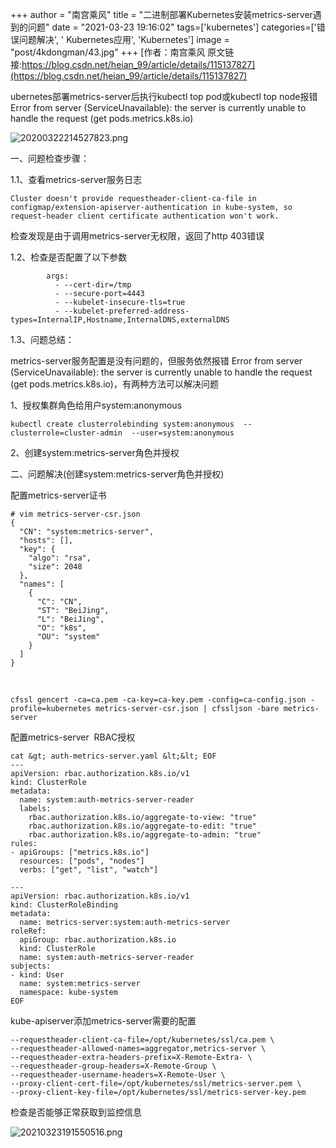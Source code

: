 +++
author = "南宫乘风"
title = "二进制部署Kubernetes安装metrics-server遇到的问题"
date = "2021-03-23 19:16:02"
tags=['kubernetes']
categories=['错误问题解决', ' Kubernetes应用', 'Kubernetes']
image = "post/4kdongman/43.jpg"
+++
[作者：南宫乘风   原文链接:https://blog.csdn.net/heian_99/article/details/115137827](https://blog.csdn.net/heian_99/article/details/115137827)

ubernetes部署metrics-server后执行kubectl top pod或kubectl top node报错<br> Error from server (ServiceUnavailable): the server is currently unable to handle the request (get pods.metrics.k8s.io)

![20200322214527823.png](https://img-blog.csdnimg.cn/20200322214527823.png)

一、问题检查步骤：

1.1、查看metrics-server服务日志

```
Cluster doesn't provide requestheader-client-ca-file in configmap/extension-apiserver-authentication in kube-system, so request-header client certificate authentication won't work.

```

检查发现是由于调用metrics-server无权限，返回了http 403错误

1.2、检查是否配置了以下参数

```
        args:
          - --cert-dir=/tmp
          - --secure-port=4443
          - --kubelet-insecure-tls=true
          - --kubelet-preferred-address-types=InternalIP,Hostname,InternalDNS,externalDNS
```

1.3、问题总结：

metrics-server服务配置是没有问题的，但服务依然报错 Error from server (ServiceUnavailable): the server is currently unable to handle the request (get pods.metrics.k8s.io)，有两种方法可以解决问题

1、授权集群角色给用户system:anonymous

```
kubectl create clusterrolebinding system:anonymous  --clusterrole=cluster-admin  --user=system:anonymous
```

2、创建system:metrics-server角色并授权

二、问题解决(创建system:metrics-server角色并授权)

配置metrics-server证书

```
# vim metrics-server-csr.json
{
  "CN": "system:metrics-server",
  "hosts": [],
  "key": {
    "algo": "rsa",
    "size": 2048
  },
  "names": [
    {
      "C": "CN",
      "ST": "BeiJing",
      "L": "BeiJing",
      "O": "k8s",
      "OU": "system"
    }
  ]
}
```

 

```
cfssl gencert -ca=ca.pem -ca-key=ca-key.pem -config=ca-config.json -profile=kubernetes metrics-server-csr.json | cfssljson -bare metrics-server

```

配置metrics-server  RBAC授权

```
cat &gt; auth-metrics-server.yaml &lt;&lt; EOF
---
apiVersion: rbac.authorization.k8s.io/v1
kind: ClusterRole
metadata:
  name: system:auth-metrics-server-reader
  labels:
    rbac.authorization.k8s.io/aggregate-to-view: "true"
    rbac.authorization.k8s.io/aggregate-to-edit: "true"
    rbac.authorization.k8s.io/aggregate-to-admin: "true"
rules:
- apiGroups: ["metrics.k8s.io"]
  resources: ["pods", "nodes"]
  verbs: ["get", "list", "watch"]

---
apiVersion: rbac.authorization.k8s.io/v1
kind: ClusterRoleBinding
metadata:
  name: metrics-server:system:auth-metrics-server
roleRef:
  apiGroup: rbac.authorization.k8s.io
  kind: ClusterRole
  name: system:auth-metrics-server-reader
subjects:
- kind: User
  name: system:metrics-server
  namespace: kube-system
EOF
```

kube-apiserver添加metrics-server需要的配置

```
--requestheader-client-ca-file=/opt/kubernetes/ssl/ca.pem \
--requestheader-allowed-names=aggregator,metrics-server \
--requestheader-extra-headers-prefix=X-Remote-Extra- \
--requestheader-group-headers=X-Remote-Group \
--requestheader-username-headers=X-Remote-User \
--proxy-client-cert-file=/opt/kubernetes/ssl/metrics-server.pem \
--proxy-client-key-file=/opt/kubernetes/ssl/metrics-server-key.pem 
```

检查是否能够正常获取到监控信息

![20210323191550516.png](https://img-blog.csdnimg.cn/20210323191550516.png)

 

 
